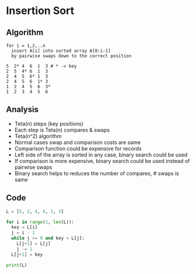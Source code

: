 # Insertion Sort

## Algorithm


```shell
for i = 1,2,..n
  insert A[i] into sorted array A[0:i-1]
  by pairwise swaps down to the correct position
```


```shell
5  2* 4  6  1  3 # * -> key
2  5  4* 6  1  3
2  4  5  6* 1  3
2  4  5  6  1* 3
1  2  4  5  6  3*
1  2  3  4  5  6
```

## Analysis

- Teta(n) steps (key positions)
- Each step is Teta(n) compares & swaps
- Teta(n^2) algorithm
- Normal cases swap and comparison costs are same
- Comparison function could be expensive for records
- Left side of the array is sorted in any case, binary search could be used
- If comparison is more expensive, binary search could be used instead of pairwise swaps
- Binary search helps to reduces the number of compares, # swaps is same

## Code

```python
L = [5, 2, 4, 6, 1, 3]

for i in range(1, len(L)):
  key = L[i]
  j = i - 1
  while j >= 0 and key < L[j]:
    L[j+1] = L[j]
    j -= 1
  L[j+1] = key

print(L)
```
